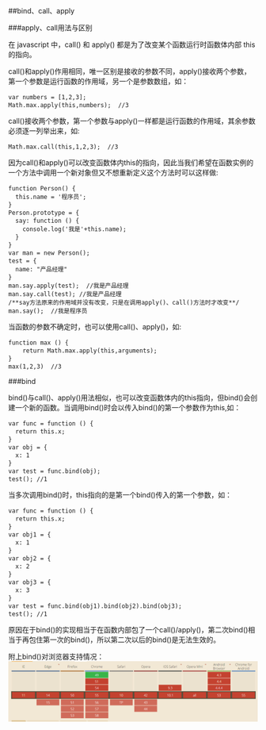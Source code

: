 ##bind、call、apply

###apply、call用法与区别

在 javascript 中，call() 和 apply() 都是为了改变某个函数运行时函数体内部 this 的指向。

call()和apply()作用相同，唯一区别是接收的参数不同，apply()接收两个参数，第一个参数是运行函数的作用域，另一个是参数数组，如：

    var numbers = [1,2,3];
    Math.max.apply(this,numbers);  //3

call()接收两个参数，第一个参数与apply()一样都是运行函数的作用域，其余参数必须逐一列举出来，如:

    Math.max.call(this,1,2,3);  //3

因为call()和apply()可以改变函数体内this的指向，因此当我们希望在函数实例的一个方法中调用一个新对象但又不想重新定义这个方法时可以这样做:

    function Person() {
      this.name = '程序员';
    }
    Person.prototype = {
      say: function () {
        console.log('我是'+this.name);
      }
    }
    var man = new Person();
    test = {
      name: "产品经理"
    }
    man.say.apply(test);  //我是产品经理
    man.say.call(test);	//我是产品经理
    /**say方法原来的作用域并没有改变，只是在调用apply()、call()方法时才改变**/
    man.say();	//我是程序员

当函数的参数不确定时，也可以使用call()、apply()，如:

    function max () {
    	return Math.max.apply(this,arguments);
    }
    max(1,2,3)	//3

###bind

bind()与call()、apply()用法相似，也可以改变函数体内的this指向，但bind()会创建一个新的函数。当调用bind()时会以传入bind()的第一个参数作为this,如：

    var func = function () {
      return this.x;
    }
    var obj = {
      x: 1
    }
    var test = func.bind(obj);
    test();	//1

当多次调用bind()时，this指向的是第一个bind()传入的第一个参数，如：

    var func = function () {
      return this.x;
    }
    var obj1 = {
      x: 1
    }
    var obj2 = {
      x: 2
    }
    var obj3 = {
      x: 3
    }
    var test = func.bind(obj1).bind(obj2).bind(obj3);
    test();	//1

原因在于bind()的实现相当于在函数内部包了一个call()/apply()，第二次bind()相当于再包住第一次的bind()，所以第二次以后的bind()是无法生效的。

附上bind()对浏览器支持情况：
![image](./bind-support.png)
